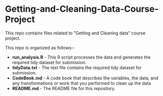 # Getting-and-Cleaning-Data-Course-Project
This repo contains files related to "Getting and Cleaning data" course project.

This repo is organized as follows:-
* <b>run_analysis.R</b> - This R script processes the data and generates the required tidy dataset for submission.
* <b>tidyData.txt</b> - The text file contains the required tidy dataset for submission.
* <b>CodeBook.md</b> -  A code book that describes the variables, the data, and any transformations or work that you performed to clean   up the data 
* <b>README.md</b> - The README file for this repository.
